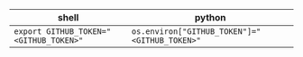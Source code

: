 shell|python
-|-
`export GITHUB_TOKEN="<GITHUB_TOKEN>"`|`os.environ["GITHUB_TOKEN"]="<GITHUB_TOKEN>"`

